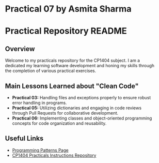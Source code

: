 # Practical 07 by Asmita Sharma
# Practical Repository README


## Overview
Welcome to my practicals repository for the CP1404 subject. I am a dedicated my learning software
development and honing my skills through the completion of various practical exercises.

## Main Lessons Learned about "Clean Code"
- **Practical 03:** Handling files and exceptions properly to ensure robust error handling in programs.
- **Practical 05:** Utilizing dictionaries and engaging in code reviews through Pull Requests for collaborative development.
- **Practical 06:** Implementing classes and object-oriented programming concepts for code organization and reusability.

## Useful Links
- [Programming Patterns Page](https://example.com/programming-patterns)
- [CP1404 Practicals Instructions Repository](https://example.com/cp1404-practicals-instructions)

